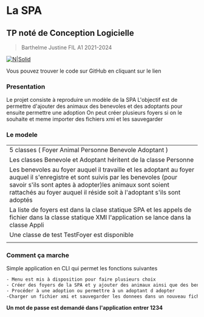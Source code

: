 # La SPA
## TP noté de Conception Logicielle

> Barthelme Justine
> FIL A1 2021-2024

[![N|Solid](https://fr.github.com/assets/images/logos/desktop-logo.png)](https://github.com/EtheriasAI/tp-foyers)

Vous pouvez trouver le code sur GitHub en cliquant sur le lien

### Presentation
Le projet consiste à reproduire un modèle de la SPA
L'objectif est de permettre d'ajouter des animaux des benevoles et des adoptants pour ensuite permettre une adoption
On peut créer plusieurs foyers si on le souhaite et meme importer des fichiers xmi et les sauvegarder
### Le modele

||
| ------ | 
| 5 classes ( Foyer Animal Personne Benevole Adoptant ) | 
| Les classes Benevole et Adoptant héritent de la classe Personne |
| Les benevoles au foyer auquel il travaille et les adoptant au foyer auquel il s'enregistre et sont suivis par les benevoles (pour savoir s'ils sont aptes à adopter)les animaux sont soient rattachés au foyer auquel il réside soit à l'adoptant s'ils sont adoptés | 
| La liste de foyers est dans la clase statique SPA et les appels de fichier dans la classe statique XMI l'application se lance dans la classe Appli | 
| Une classe de test TestFoyer est disponible |
||

### Comment ça marche

Simple application en CLI qui permet les fonctions suivantes
```sh
- Menu est mis à disposition pour faire plusieurs choix
- Créer des foyers de la SPA et y ajouter des animaux ainsi que des benevoles ou adoptant
- Procéder à une adoption ou permettre à un adoptant d adopter
-Charger un fichier xmi et sauvegarder les donnees dans un nouveau fichier xmi
```
**Un mot de passe est demandé dans l'application entrer 1234**
